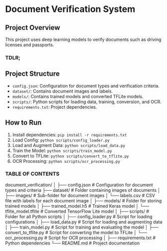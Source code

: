 # Document Verification System

## Project Overview

This project uses deep learning models to verify documents such as driving licenses and passports.

### TDLR;

## Project Structure

- `config.json`: Configuration for document types and verification criteria.
- `dataset/`: Contains document images and labels.
- `models/`: Contains trained models and converted TFLite models.
- `scripts/`: Python scripts for loading data, training, conversion, and OCR.
- `requirements.txt`: Project dependencies.

## How to Run

1. Install dependencies: `pip install -r requirements.txt`
2. Load Config: `python scripts/config_loader.py`
3. Load and Augment Data: `python scripts/load_data.py`
4. Train the Model: `python scripts/train_model.py`
5. Convert to TFLite: `python scripts/convert_to_tflite.py`
6. OCR Processing: `python scripts/ocr_processing.py`

### TABLE OF CONTENTS

document_verification/
│
├── config.json # Configuration for document types and criteria
├── dataset/ # Folder containing images of documents
│ ├── images/ # Sub-folder for document images
│ └── labels.csv # CSV file with labels for each document image
│
├── models/ # Folder for storing trained models
│ ├── trained_model.h5 # Trained Keras model
│ └── tflite_model.tflite # Converted TensorFlow Lite model
│
├── scripts/ # Folder for all Python scripts
│ ├── config_loader.py # Script for loading configurations
│ ├── load_data.py # Script for loading and augmenting data
│ ├── train_model.py # Script for training and evaluating the model
│ ├── convert_to_tflite.py # Script for converting the model to TFLite
│ └── ocr_processing.py # Script for OCR processing
│
├── requirements.txt # Python dependencies
└── README.md # Project documentation

